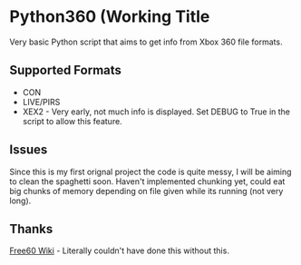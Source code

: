 # Python360 (Working Title
Very basic Python script that aims to get info from Xbox 360 file formats. 

## Supported Formats
- CON
- LIVE/PIRS
- XEX2 - Very early, not much info is displayed. Set DEBUG to True in the script to allow this feature.

## Issues
Since this is my first orignal project the code is quite messy, I will be aiming to clean the spaghetti soon.
Haven't implemented chunking yet, could eat big chunks of memory depending on file given while its running (not very long).

## Thanks
[Free60 Wiki](https://free60.org/) - Literally couldn't have done this without this.
